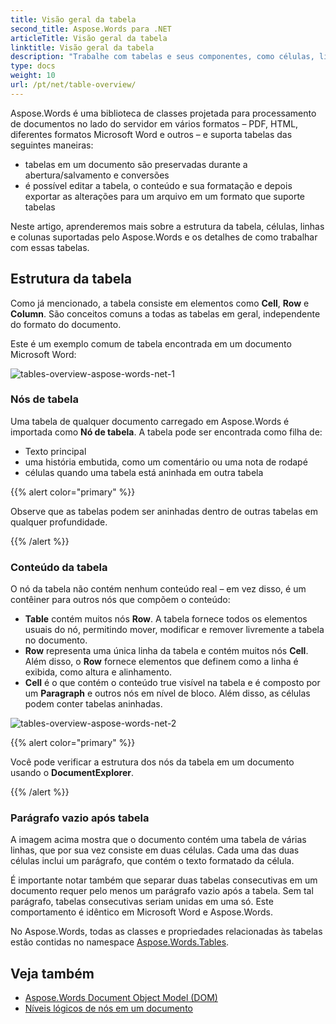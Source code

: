 ```yaml
---
title: Visão geral da tabela
second_title: Aspose.Words para .NET
articleTitle: Visão geral da tabela
linktitle: Visão geral da tabela
description: "Trabalhe com tabelas e seus componentes, como células, linhas e colunas em Aspose.Words para .NET. Como trabalhar com tabelas em C#."
type: docs
weight: 10
url: /pt/net/table-overview/
---
```


Aspose.Words é uma biblioteca de classes projetada para processamento de documentos no lado do servidor em vários formatos – PDF, HTML, diferentes formatos Microsoft Word e outros – e suporta tabelas das seguintes maneiras:

* tabelas em um documento são preservadas durante a abertura/salvamento e conversões
* é possível editar a tabela, o conteúdo e sua formatação e depois exportar as alterações para um arquivo em um formato que suporte tabelas

Neste artigo, aprenderemos mais sobre a estrutura da tabela, células, linhas e colunas suportadas pelo Aspose.Words e os detalhes de como trabalhar com essas tabelas.

## Estrutura da tabela

Como já mencionado, a tabela consiste em elementos como **Cell**, **Row** e **Column**. São conceitos comuns a todas as tabelas em geral, independente do formato do documento.

Este é um exemplo comum de tabela encontrada em um documento Microsoft Word:

![tables-overview-aspose-words-net-1](/words/net/table-overview/tables-overview-1.png)

### Nós de tabela

Uma tabela de qualquer documento carregado em Aspose.Words é importada como **Nó de tabela**. A tabela pode ser encontrada como filha de:

- Texto principal
- uma história embutida, como um comentário ou uma nota de rodapé
- células quando uma tabela está aninhada em outra tabela

{{% alert color="primary" %}}

Observe que as tabelas podem ser aninhadas dentro de outras tabelas em qualquer profundidade.

{{% /alert %}}

### Conteúdo da tabela

O nó da tabela não contém nenhum conteúdo real – em vez disso, é um contêiner para outros nós que compõem o conteúdo:

- **Table** contém muitos nós **Row**. A tabela fornece todos os elementos usuais do nó, permitindo mover, modificar e remover livremente a tabela no documento.
- **Row** representa uma única linha da tabela e contém muitos nós **Cell**. Além disso, o **Row** fornece elementos que definem como a linha é exibida, como altura e alinhamento.
- **Cell** é o que contém o conteúdo true visível na tabela e é composto por um **Paragraph** e outros nós em nível de bloco. Além disso, as células podem conter tabelas aninhadas.

![tables-overview-aspose-words-net-2](/words/net/table-overview/tables-overview-2.png)

{{% alert color="primary" %}}

Você pode verificar a estrutura dos nós da tabela em um documento usando o **DocumentExplorer**.

{{% /alert %}}

### Parágrafo vazio após tabela

A imagem acima mostra que o documento contém uma tabela de várias linhas, que por sua vez consiste em duas células. Cada uma das duas células inclui um parágrafo, que contém o texto formatado da célula.

É importante notar também que separar duas tabelas consecutivas em um documento requer pelo menos um parágrafo vazio após a tabela. Sem tal parágrafo, tabelas consecutivas seriam unidas em uma só. Este comportamento é idêntico em Microsoft Word e Aspose.Words.

No Aspose.Words, todas as classes e propriedades relacionadas às tabelas estão contidas no namespace [Aspose.Words.Tables](https://reference.aspose.com/words/net/aspose.words.tables/).

## Veja também

* [Aspose.Words Document Object Model (DOM)](/words/pt/net/aspose-words-document-object-model/)
* [Níveis lógicos de nós em um documento](/words/pt/net/logical-levels-of-nodes-in-a-document/)